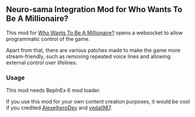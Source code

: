 ## Neuro-sama Integration Mod for Who Wants To Be A Millionaire?

This mod for [Who Wants To Be A Millionaire?](https://store.steampowered.com/app/1356240) opens a websocket to allow programmatic control of the game.

Apart from that, there are various patches made to make the game more stream-friendly, such as removing repeated voice lines and allowing external control over lifelines.

### Usage

This mod needs BepInEx 6 mod loader.

If you use this mod for your own content creation purposes, it would be cool if you credited [AlexejheroDev](https://twitch.tv/AlexejheroDev) and [vedal987](https://twitch.tv/vedal987).
